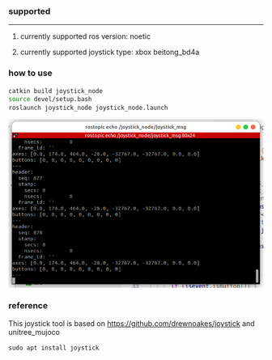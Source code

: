 
### supported

---

1. currently supported ros version:
noetic

2. currently supported joystick type:
xbox beitong_bd4a

### how to use

```bash
catkin build joystick_node
source devel/setup.bash
roslaunch joystick_node joystick_node.launch
```

![alt text](assets/image-1.png)

### reference

This joystick tool is based on https://github.com/drewnoakes/joystick and unitree_mujoco

```
sudo apt install joystick
```